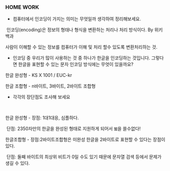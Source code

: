 ### HOME WORK



- 컴퓨터에서 인코딩이 가지는 의미는 무엇일까 생각하여 정리해보세요.



 인코딩(encoding)은 정보의 형태나 형식을 변환하는 처리나 처리 방식이다. By 위키백과

사람이 이해할 수 있는 정보를 컴퓨터가 이해 및 처리 할수 있도록 변환처리하는 것. 



- 인코딩 중 우리가 많이 사용하는 것 중 하나가 한글을 인코딩하는 것입니다. 그렇다면 한글을 표현할 수 있는 문자 인코딩 방식에는 무엇이 있을까요?



 한글 완성형 - KS X 1001 / EUC-kr

한글 조합형 - n바이트, 3바이트, 2바이트 조합형





- 각각의 장단점도 조사해 보세요

  ​

한글 완성형 - 장점: 1대1대응, 심플하다.

​		     단점:  2350자만의 한글을 완성된 형태로 지원하게 되어서 `뛟`을 쓸수없다!

한글조합형 - 장점:2바이트조합형은 미완성 한글을 2바이트로 표현할 수 있다는 장점이 있다.

​                   단점: 둘째 바이트의 최상위 비트가 0일 수도 있기 때문에 문자열 검색 등에서 문제가 생길 수 있다.

